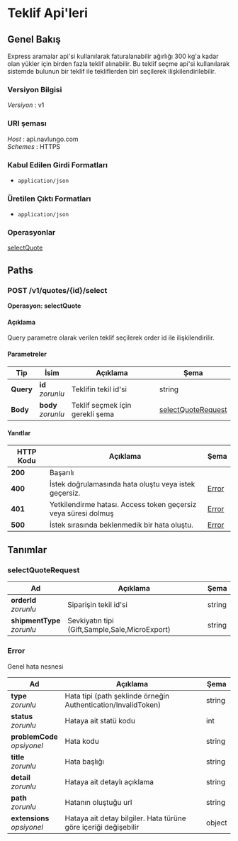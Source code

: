 # Teklif Api'leri

<a name="overview"></a>

## Genel Bakış

Express aramalar api'si kullanılarak faturalanabilir ağırlığı 300 kg'a kadar olan yükler için birden fazla teklif alınabilir. Bu teklif seçme api'si kullanılarak sistemde bulunun bir teklif ile tekliflerden biri seçilerek ilişkilendirilebilir.

### Versiyon Bilgisi

_Versiyon_ : v1

### URI şeması

_Host_ : api.navlungo.com  
_Schemes_ : HTTPS

### Kabul Edilen Girdi Formatları

- `application/json`

### Üretilen Çıktı Formatları

- `application/json`

### Operasyonlar

[selectQuote](#selectQuote)<br>

<a name="paths"></a>

## Paths

<a name="selectQuote"></a>

### POST /v1/quotes/{id}/select

**Operasyon: selectQuote**

#### Açıklama

Query parametre olarak verilen teklif seçilerek order id ile ilişkilendirilir.

#### Parametreler

| Tip       | İsim                   | Açıklama                        | Şema                                      |
| --------- | ---------------------- | ------------------------------- | ----------------------------------------- |
| **Query** | **id** <br>_zorunlu_   | Teklifin tekil id'si            | string                                    |
| **Body**  | **body** <br>_zorunlu_ | Teklif seçmek için gerekli şema | [selectQuoteRequest](#selectQuoteRequest) |

#### Yanıtlar

| HTTP Kodu | Açıklama                                                       | Şema            |
| --------- | -------------------------------------------------------------- | --------------- |
| **200**   | Başarılı                                                       |                 |
| **400**   | İstek doğrulamasında hata oluştu veya istek geçersiz.          | [Error](#error) |
| **401**   | Yetkilendirme hatası. Access token geçersiz veya süresi dolmuş | [Error](#error) |
| **500**   | İstek sırasında beklenmedik bir hata oluştu.                   | [Error](#error) |

<a name="definitions"></a>

## Tanımlar

<a name="selectQuoteRequest"></a>

### selectQuoteRequest

| Ad                             | Açıklama                                       | Şema   |
| ------------------------------ | ---------------------------------------------- | ------ |
| **orderId** <br>_zorunlu_      | Siparişin tekil id'si                          | string |
| **shipmentType** <br>_zorunlu_ | Sevkiyatın tipi (Gift,Sample,Sale,MicroExport) | string |

<a name="error"></a>

### Error

Genel hata nesnesi

| Ad                              | Açıklama                                                        | Şema   |
| ------------------------------- | --------------------------------------------------------------- | ------ |
| **type** <br>_zorunlu_          | Hata tipi (path şeklinde örneğin Authentication/InvalidToken)   | string |
| **status** <br>_zorunlu_        | Hataya ait statü kodu                                           | int    |
| **problemCode** <br>_opsiyonel_ | Hata kodu                                                       | string |
| **title** <br>_zorunlu_         | Hata başlığı                                                    | string |
| **detail** <br>_zorunlu_        | Hataya ait detaylı açıklama                                     | string |
| **path** <br>_zorunlu_          | Hatanın oluştuğu url                                            | string |
| **extensions** <br>_opsiyonel_  | Hataya ait detay bilgiler. Hata türüne göre içeriği değişebilir | object |
